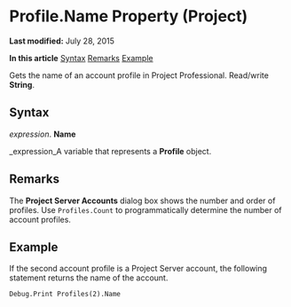 
# Profile.Name Property (Project)

 **Last modified:** July 28, 2015

 **In this article**
 [Syntax](#sectionSection0)
 [Remarks](#sectionSection1)
 [Example](#sectionSection2)


Gets the name of an account profile in Project Professional. Read/write  **String**.


## Syntax
<a name="sectionSection0"> </a>

 _expression_. **Name**

 _expression_A variable that represents a  **Profile** object.


## Remarks
<a name="sectionSection1"> </a>

The  **Project Server Accounts** dialog box shows the number and order of profiles. Use `Profiles.Count` to programmatically determine the number of account profiles.


## Example
<a name="sectionSection2"> </a>

If the second account profile is a Project Server account, the following statement returns the name of the account.


```
Debug.Print Profiles(2).Name
```

